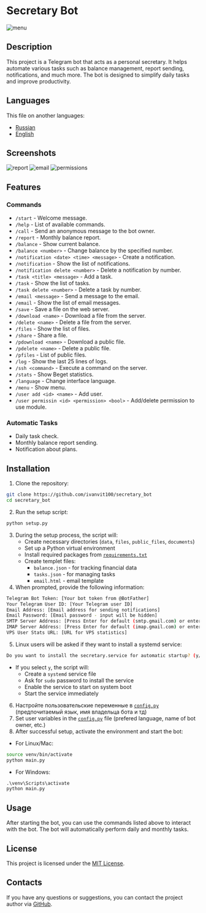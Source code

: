# Secretary Bot
![menu](/screenshots/menu.png)
## Description
This project is a Telegram bot that acts as a personal secretary. It helps automate various tasks such as balance management, report sending, notifications, and much more. The bot is designed to simplify daily tasks and improve productivity.

## Languages
This file on another languages:
- [Russian](./README.md)
- [English](./README.en.md)

## Screenshots

![report](/screenshots/report.png)
![email](/screenshots/email.png)
![permissions](/screenshots/permissions.png)

## Features
### Commands
- `/start` - Welcome message.
- `/help` - List of available commands.
- `/call` <message> - Send an anonymous message to the bot owner.
- `/report` - Monthly balance report.
- `/balance` - Show current balance.
- `/balance <number>` - Change balance by the specified number.
- `/notification <date> <time> <message>` - Create a notification.
- `/notification` - Show the list of notifications.
- `/notification delete <number>` - Delete a notification by number.
- `/task <title> <message>` - Add a task.
- `/task` - Show the list of tasks.
- `/task delete <number>` - Delete a task by number.
- `/email <message>` - Send a message to the email.
- `/email` - Show the list of email messages.
- `/save` - Save a file on the web server.
- `/download <name>` - Download a file from the server.
- `/delete <name>` - Delete a file from the server.
- `/files` - Show the list of files.
- `/share` - Share a file.
- `/pdownload <name>` - Download a public file.
- `/pdelete <name>` - Delete a public file.
- `/pfiles` - List of public files.
- `/log` - Show the last 25 lines of logs.
- `/ssh <command>` - Execute a command on the server.
- `/stats` - Show Beget statistics.
- `/language` - Change interface language.
- `/menu` - Show menu.
- `/user add <id> <name>` - Add user.
- `/user permissin <id> <permission> <bool>` - Add/delete permission to use module.

### Automatic Tasks
- Daily task check.
- Monthly balance report sending.
- Notification about plans.

## Installation
1. Clone the repository:
```sh
git clone https://github.com/ivanvit100/secretary_bot
cd secretary_bot
```
2. Run the setup script:
```sh
python setup.py
```
3. During the setup process, the script will:
    - Create necessary directories (`data`, `files`, `public_files`, `documents`)
    - Set up a Python virtual environment
    - Install required packages from [`requirements.txt`](/requirements.txt)
    - Create templet files:
        - `balance.json` - for tracking financial data
        - `tasks.json` - for managing tasks
        - `email.html` - email template
4. When prompted, provide the following information:
```sh
Telegram Bot Token: [Your bot token from @BotFather]
Your Telegram User ID: [Your Telegram user ID]
Email Address: [Email address for sending notifications]
Email Password: [Email password - input will be hidden]
SMTP Server Address: [Press Enter for default (smtp.gmail.com) or enter custom]
IMAP Server Address: [Press Enter for default (imap.gmail.com) or enter custom]
VPS User Stats URL: [URL for VPS statistics]
```
5. Linux users will be asked if they want to install a systemd service:
```sh
Do you want to install the secretary.service for automatic startup? (y/n):
```
- If you select `y`, the script will:
    - Create a `systemd` service file
    - Ask for `sudo` password to install the service
    - Enable the service to start on system boot
    - Start the service immediately
6. Настройте пользовательские переменные в [`config.py`](/config.py) (предпочитаемый язык, имя владельца бота и тд)
6. Set user variables in the [`config.py`](/config.py) file (prefered language, name of bot owner, etc.)
7. After successful setup, activate the environment and start the bot:
- For Linux/Mac:
```sh
source venv/bin/activate
python main.py
```
- For Windows:
```cmd
.\venv\Scripts\activate
python main.py
```

## Usage
After starting the bot, you can use the commands listed above to interact with the bot. The bot will automatically perform daily and monthly tasks.

## License
This project is licensed under the [MIT License](./LICENSE).

## Contacts
If you have any questions or suggestions, you can contact the project author via [GitHub](https://github.com/ivanvit100/secretary_bot/issues).